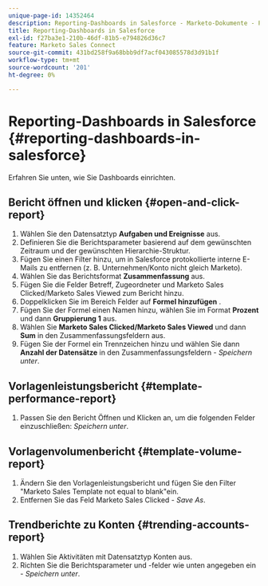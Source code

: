 ```yaml
---
unique-page-id: 14352464
description: Reporting-Dashboards in Salesforce - Marketo-Dokumente - Produktdokumentation
title: Reporting-Dashboards in Salesforce
exl-id: f27ba3e1-210b-46df-81b5-e794826d36c7
feature: Marketo Sales Connect
source-git-commit: 431bd258f9a68bbb9df7acf043085578d3d91b1f
workflow-type: tm+mt
source-wordcount: '201'
ht-degree: 0%

---
```


# Reporting-Dashboards in Salesforce {#reporting-dashboards-in-salesforce}

Erfahren Sie unten, wie Sie Dashboards einrichten.

## Bericht öffnen und klicken {#open-and-click-report}

1. Wählen Sie den Datensatztyp **Aufgaben und Ereignisse** aus.
1. Definieren Sie die Berichtsparameter basierend auf dem gewünschten Zeitraum und der gewünschten Hierarchie-Struktur.
1. Fügen Sie einen Filter hinzu, um in Salesforce protokollierte interne E-Mails zu entfernen (z. B. Unternehmen/Konto nicht gleich Marketo).
1. Wählen Sie das Berichtsformat **Zusammenfassung** aus.
1. Fügen Sie die Felder Betreff, Zugeordneter und Marketo Sales Clicked/Marketo Sales Viewed zum Bericht hinzu.
1. Doppelklicken Sie im Bereich Felder auf **Formel hinzufügen** .
1. Fügen Sie der Formel einen Namen hinzu, wählen Sie im Format **Prozent** und dann **Gruppierung 1** aus.
1. Wählen Sie **Marketo Sales Clicked/Marketo Sales Viewed** und dann **Sum** in den Zusammenfassungsfeldern aus.
1. Fügen Sie der Formel ein Trennzeichen hinzu und wählen Sie dann **Anzahl der Datensätze** in den Zusammenfassungsfeldern - _Speichern unter_.

## Vorlagenleistungsbericht {#template-performance-report}

1. Passen Sie den Bericht Öffnen und Klicken an, um die folgenden Felder einzuschließen: _Speichern unter_.

## Vorlagenvolumenbericht {#template-volume-report}

1. Ändern Sie den Vorlagenleistungsbericht und fügen Sie den Filter &quot;Marketo Sales Template not equal to blank&quot;ein.
1. Entfernen Sie das Feld Marketo Sales Clicked - _Save As_.

## Trendberichte zu Konten {#trending-accounts-report}

1. Wählen Sie Aktivitäten mit Datensatztyp Konten aus.
1. Richten Sie die Berichtsparameter und -felder wie unten angegeben ein - _Speichern unter_.
